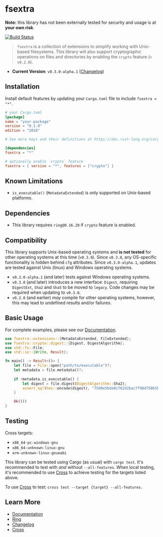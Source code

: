 # fsextra

**Note:** this library has not been externally tested for security and usage is at **your own risk**.

[![Build Status](https://app.travis-ci.com/Isolated-/fsextra.svg?branch=next)](https://app.travis-ci.com/Isolated-/fsextra)

> `fsextra` is a collection of extensions to simplify working with Unix-based filesystems. This library will also support cryptographic operations on files and directories by enabling the `crypto` feature (`> v0.2.0`).

- **Current Version**: `v0.3.0-alpha.1` ([Changelog])

## Installation

Install default features by updating your `Cargo.toml` file to include `fsextra = "*"`.

```toml
# your Cargo.toml
[package]
name = "your-package"
version = "0.1.0"
edition = "2018"

# See more keys and their definitions at https://doc.rust-lang.org/cargo/reference/manifest.html

[dependencies]
fsextra = "*"

# optionally enable `crypto` feature
fsextra = { version = "*", features = ["crypto"] }
```

## Known Limitations

- `is_executable()` (`MetadataExtended`) is only supported on Unix-based platforms.

## Dependencies

- This library requires `ring@0.16.20` if `crypto` feature is enabled.

## Compatibility

This library supports Unix-based operating systems and **is not tested** for other operating systems at this time (`v0.3.0`). Since `v0.3.0`, any OS-specific functionality is hidden behind `cfg` attributes. Since `v0.3.0-alpha.1`, updates are tested against Unix (linux) and Windows operating systems.

- `v0.3.0-alpha.1` (and later) tests against Windows operating systems.
- `v0.3.0` (and later) introduces a new interface: `Digest`, requiring `DigestExt`, `Sha2` and `Sha5` to be moved to `legacy`. Code changes may be required when updating to `v0.3.0`.
- `v0.2.0` (and earlier) *may* compile for other operating systems, however, this may lead to undefined results and/or failures.

## Basic Usage

For complete examples, please see our [Documentation].

```rust
use fsextra::extensions::{MetadataExtended, FileExtended};
use fsextra::crypto::digest::{Digest, DigestAlgorithm};
use std::fs::File;
use std::io::{Write, Result};

fn main() -> Result<()> {
    let file = File::open("path/to/executable")?;
    let metadata = file.metadata()?;
    
    if !metadata.is_executable() {
        let digest = file.digest(DigestAlgorithm::Sha2);
        assert_eq!(hex::encode(digest), "7509e5bda0c762d2bac7f90d758b5b2263fa01ccbc542ab5e3df163be08e6ca9");
    }

    Ok(())
}
```

## Testing

Cross targets:

- `x86_64-pc-windows-gnu`
- `x86_64-unknown-linux-gnu`
- `arm-unknown-linux-gnueabi`

This library can be tested using Cargo (as usual) with `cargo test`. It's recommended to test with *and* without `--all-features`. When local testing, it's recommended to use [Cross] to achieve testing for the targets listed above.

To use [Cross] to test: `cross test --target {target} --all-features`.

## Learn More

- [Documentation]
- [Ring]
- [Changelog]
- [Cross]

[Documentation]: https://docs.rs/fsextra/0.3.0/fsextra/index.html
[Ring]: https://briansmith.org/rustdoc/ring/
[Changelog]: https://github.com/Isolated-/fsextra/blob/next/CHANGELOG.md
[Cross]: https://github.com/rust-embedded/cross